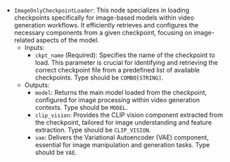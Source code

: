 - `ImageOnlyCheckpointLoader`: This node specializes in loading checkpoints specifically for image-based models within video generation workflows. It efficiently retrieves and configures the necessary components from a given checkpoint, focusing on image-related aspects of the model.
    - Inputs:
        - `ckpt_name` (Required): Specifies the name of the checkpoint to load. This parameter is crucial for identifying and retrieving the correct checkpoint file from a predefined list of available checkpoints. Type should be `COMBO[STRING]`.
    - Outputs:
        - `model`: Returns the main model loaded from the checkpoint, configured for image processing within video generation contexts. Type should be `MODEL`.
        - `clip_vision`: Provides the CLIP vision component extracted from the checkpoint, tailored for image understanding and feature extraction. Type should be `CLIP_VISION`.
        - `vae`: Delivers the Variational Autoencoder (VAE) component, essential for image manipulation and generation tasks. Type should be `VAE`.
